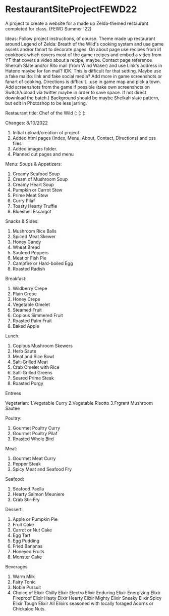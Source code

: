 # RestaurantSiteProjectFEWD22
A project to create a website for a made up Zelda-themed restaurant completed for class. (FEWD Summer '22)

Ideas:
Follow project instructions, of course. Theme made up restaurant around Legend of Zelda: Breath of the Wild's cooking system and use game assets and/or fanart to decorate pages. On about page use recipes from irl cookbook which covers most of the game recipes and embed a video from YT that covers a video about a recipe, maybe.
Contact page reference Sheikah Slate and/or Rito mail (from Wind Waker) and use Link's address in Hateno maybe for fan mail? IDK. This is difficult for that setting. Maybe use a fake mailto: link and fake social media? Add more in game screenshots or fanart of cooking.
Directions is difficult...use in game map and pick a town. Add screenshots from the game if possible (take own screenshots on Switch/upload via twitter maybe in order to save space. If not direct download the batch.)
Background should be maybe Sheikah slate pattern, but edit in Photoshop to be less jarring.

Restaurant title: Chef of the Wild 
(: (: (: 

Changes: 
8/10/2022
1. Initial upload/creation of project
2. Added html pages (Index, Menu, About, Contact, Directions) and css files
3. Added images folder.
4. Planned out pages and menu


Menu: 
Soups & Appetizers: 
1. Creamy Seafood Soup
2. Cream of Mushroom Soup
3. Creamy Heart Soup
4. Pumpkin or Carrot Stew
5. Prime Meat Stew
6. Curry Pilaf
7. Toasty Hearty Truffle
8. Blueshell Escargot

Snacks & Sides:
1. Mushroom Rice Balls
2. Spiced Meat Skewer
3. Honey Candy
4. Wheat Bread
5. Sauteed Peppers
6. Meat or Fish Pie
7. Campfire or Hard-boiled Egg
8. Roasted Radish

Breakfast: 
1. Wildberry Crepe
2. Plain Crepe
3. Honey Crepe
4. Vegetable Omelet
5. Steamed Fruit
6. Copious Simmered Fruit
7. Roasted Palm Fruit
8. Baked Apple

Lunch:
1. Copious Mushroom Skewers
2. Herb Saute
3. Meat and Rice Bowl
4. Salt-Grilled Meat
5. Crab Omelet with Rice
6. Salt-Grilled Greens
7. Seared Prime Steak
8. Roasted Porgy

Entrees

Vegetarian:
1.Vegetable Curry
2.Vegetable Risotto
3.Frgrant Mushroom Sautee

Poultry:
1. Gourmet Poultry Curry
2. Gourmet Poultry Pilaf
3. Roasted Whole Bird

Meat:
1. Gourmet Meat Curry
2. Pepper Steak
3. Spicy Meat and Seafood Fry

Seafood:
1. Seafood Paella
2. Hearty Salmon Meuniere
3. Crab Stir-Fry

Dessert: 
1. Apple or Pumpkin Pie
2. Fruit Cake
3. Carrot or Nut Cake
4. Egg Tart
5. Egg Pudding
6. Fried Bananas
7. Honeyed Fruits
8. Monster Cake

Beverages:
1. Warm Milk
2. Fairy Tonic
3. Noble Pursuit
4. Choice of Elixir
Chilly Elixir
Electro Elixir
Enduring Elixir
Energizing Elixir
Fireproof Elixir
Hasty Elixir
Hearty Elixir
Mighty Elixir
Sneaky Elixir
Spicy Elixir
Tough Elixir
All Elixirs seasoned with locally foraged Acorns or Chickaloo Nuts.

